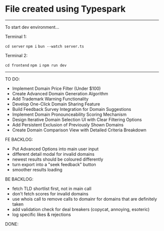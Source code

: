 # File created using Typespark

---

To start dev environment...

Terminal 1:

`cd server`
`npm i`
`bun --watch server.ts`

Terminal 2:

`cd frontend`
`npm i`
`npm run dev`

---

TO DO:

- Implement Domain Price Filter (Under $100)
- Create Advanced Domain Generation Algorithm
- Add Trademark Warning Functionality
- Develop One-Click Domain Sharing Feature
- Build Feedback Survey Integration for Domain Suggestions
- Implement Domain Pronounceability Scoring Mechanism
- Design Iterative Domain Selection UI with Clear Filtering Options
- Add Persistent Exclusion of Previously Shown Domains
- Create Domain Comparison View with Detailed Criteria Breakdown

FE BACKLOG:

- Put Advanced Options into main user input
- different detail modal for invalid domains
- newest results should be coloured differently
- turn export into a "seek feedback" button
- smoother results loading

BE BACKLOG:

- fetch TLD shortlist first, not in main call
- don't fetch scores for invalid domains
- use whois call to remove calls to domainr for domains that are definitely taken
- add validation check for deal breakers (copycat, annoying, esoteric)
- log specific likes & rejections

DONE:
